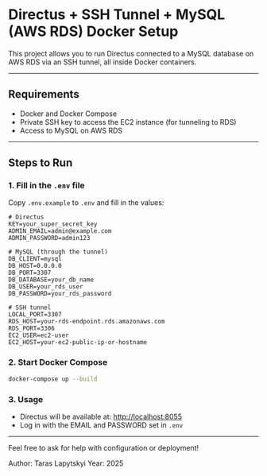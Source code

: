 # Directus + SSH Tunnel + MySQL (AWS RDS) Docker Setup

This project allows you to run Directus connected to a MySQL database on AWS RDS via an SSH tunnel, all inside Docker containers.


---

## Requirements

- Docker and Docker Compose
- Private SSH key to access the EC2 instance (for tunneling to RDS)
- Access to MySQL on AWS RDS

---

## Steps to Run

### 1. Fill in the `.env` file

Copy `.env.example` to `.env` and fill in the values:

```env
# Directus
KEY=your_super_secret_key
ADMIN_EMAIL=admin@example.com
ADMIN_PASSWORD=admin123

# MySQL (through the tunnel)
DB_CLIENT=mysql
DB_HOST=0.0.0.0
DB_PORT=3307
DB_DATABASE=your_db_name
DB_USER=your_rds_user
DB_PASSWORD=your_rds_password

# SSH tunnel
LOCAL_PORT=3307
RDS_HOST=your-rds-endpoint.rds.amazonaws.com
RDS_PORT=3306
EC2_USER=ec2-user
EC2_HOST=your-ec2-public-ip-or-hostname
```
### 2. Start Docker Compose

```bash
docker-compose up --build
```

### 3. Usage

- Directus will be available at: [http://localhost:8055](http://localhost:8055)
- Log in with the EMAIL and PASSWORD set in `.env`

---

Feel free to ask for help with configuration or deployment!

Author: Taras Lapytskyi
Year: 2025
